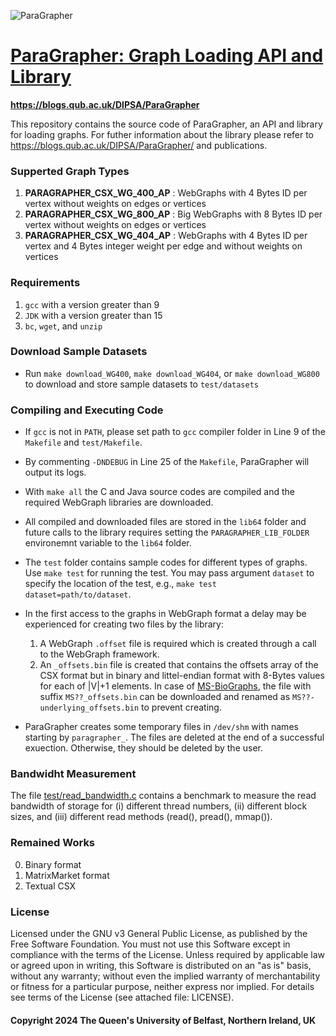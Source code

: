 ![ParaGrapher](https://blogs.qub.ac.uk/dipsa/wp-content/uploads/sites/319/2024/02/poplar.jpg)

# [ParaGrapher: Graph Loading API and Library](https://blogs.qub.ac.uk/DIPSA/ParaGrapher/)

**https://blogs.qub.ac.uk/DIPSA/ParaGrapher**

This repository contains the source code of ParaGrapher, an API and library for loading graphs.
For futher information about the library please refer to https://blogs.qub.ac.uk/DIPSA/ParaGrapher/ and publications.

### Supperted Graph Types
1. **PARAGRAPHER_CSX_WG_400_AP** : WebGraphs with 4 Bytes ID per vertex without weights on edges or vertices
2. **PARAGRAPHER_CSX_WG_800_AP** : Big WebGraphs with 8 Bytes ID per vertex without weights on edges or vertices
3. **PARAGRAPHER_CSX_WG_404_AP** : WebGraphs with 4 Bytes ID per vertex and 4 Bytes integer weight per edge and without weights on vertices

### Requirements

1. `gcc` with a version greater than 9
2. `JDK` with a version greater than 15
3. `bc`, `wget`, and `unzip`

### Download Sample Datasets
- Run `make download_WG400`, `make download_WG404`, or `make download_WG800`  
to download and store sample datasets to `test/datasets`

### Compiling and Executing Code
- If `gcc` is not in `PATH`, please set path to `gcc` compiler folder in Line 9 of the `Makefile` and `test/Makefile`. 

- By commenting `-DNDEBUG` in Line 25 of the `Makefile`, ParaGrapher will output its logs.

- With `make all` the C and Java source codes are compiled and the required WebGraph libraries are downloaded.
  
- All compiled and downloaded files are stored in the `lib64` folder and future calls to the library requires setting
the `PARAGRAPHER_LIB_FOLDER` environemnt variable to the `lib64` folder.

- The `test` folder contains sample codes for different types of graphs. Use `make test` for running the test. 
You may pass argument `dataset` to specify the location of the test, e.g., `make test dataset=path/to/dataset`.

- In the first access to the graphs in WebGraph format a delay may be experienced for creating two files by the library:
  1. A WebGraph `.offset` file is required which is created through a call to the WebGraph framework.
  2. An `_offsets.bin` file is created that contains the offsets array of the CSX format but in binary and 
littel-endian format with 8-Bytes values for each of |V|+1 elements.
In case of [MS-BioGraphs](https://blogs.qub.ac.uk/DIPSA/MS-BioGraphs/), the file with suffix `MS??_offsets.bin` can
be downloaded and renamed as `MS??-underlying_offsets.bin` to prevent creating.

- ParaGrapher creates some temporary files in `/dev/shm` with names starting by `paragrapher_`. The files are deleted at the end of a 
successful exuection. Otherwise, they should be deleted by the user.

### Bandwidht Measurement
The file [test/read_bandwidth.c](https://github.com/DIPSA-QUB/ParaGrapher/blob/main/test/read_bandwidth.c) contains a 
benchmark to measure the read bandwidth of storage for (i) different thread numbers, (ii) different block sizes, and
(iii) different read methods (read(), pread(), mmap()).

### Remained Works
0. Binary format
1. MatrixMarket format
2. Textual CSX 

### License
Licensed under the GNU v3 General Public License, as published by the Free Software Foundation. 
You must not use this Software except in compliance with the terms of the License. Unless required by applicable 
law or agreed upon in writing, this Software is distributed on an "as is" basis, without any warranty; without even 
the implied warranty of merchantability or fitness for a particular purpose, neither express nor implied. 
For details see terms of the License (see attached file: LICENSE). 

#### Copyright 2024 The Queen's University of Belfast, Northern Ireland, UK
